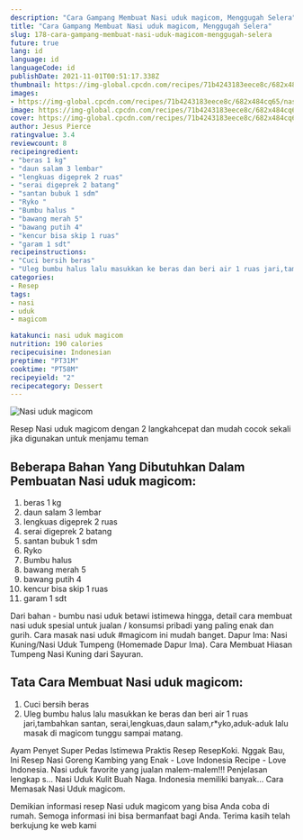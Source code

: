 ```yaml
---
description: "Cara Gampang Membuat Nasi uduk magicom, Menggugah Selera"
title: "Cara Gampang Membuat Nasi uduk magicom, Menggugah Selera"
slug: 178-cara-gampang-membuat-nasi-uduk-magicom-menggugah-selera
future: true
lang: id
language: id
languageCode: id
publishDate: 2021-11-01T00:51:17.338Z 
thumbnail: https://img-global.cpcdn.com/recipes/71b4243183eece8c/682x484cq65/nasi-uduk-magicom-foto-resep-utama.png
images:
- https://img-global.cpcdn.com/recipes/71b4243183eece8c/682x484cq65/nasi-uduk-magicom-foto-resep-utama.png
image: https://img-global.cpcdn.com/recipes/71b4243183eece8c/682x484cq65/nasi-uduk-magicom-foto-resep-utama.png
cover: https://img-global.cpcdn.com/recipes/71b4243183eece8c/682x484cq65/nasi-uduk-magicom-foto-resep-utama.png
author: Jesus Pierce
ratingvalue: 3.4
reviewcount: 8
recipeingredient:
- "beras 1 kg"
- "daun salam 3 lembar"
- "lengkuas digeprek 2 ruas"
- "serai digeprek 2 batang"
- "santan bubuk 1 sdm"
- "Ryko "
- "Bumbu halus "
- "bawang merah 5"
- "bawang putih 4"
- "kencur bisa skip 1 ruas"
- "garam 1 sdt"
recipeinstructions:
- "Cuci bersih beras"
- "Uleg bumbu halus lalu masukkan ke beras dan beri air 1 ruas jari,tambahkan santan, serai,lengkuas,daun salam,r*yko,aduk-aduk lalu masak di magicom tunggu sampai matang."
categories:
- Resep
tags:
- nasi
- uduk
- magicom

katakunci: nasi uduk magicom 
nutrition: 190 calories
recipecuisine: Indonesian
preptime: "PT31M"
cooktime: "PT58M"
recipeyield: "2"
recipecategory: Dessert
---
```



![Nasi uduk magicom](https://img-global.cpcdn.com/recipes/71b4243183eece8c/682x484cq65/nasi-uduk-magicom-foto-resep-utama.png)

Resep Nasi uduk magicom    dengan 2 langkahcepat dan mudah cocok sekali jika digunakan untuk menjamu teman

<!--inarticleads1-->

## Beberapa Bahan Yang Dibutuhkan Dalam Pembuatan Nasi uduk magicom:

1. beras 1 kg
1. daun salam 3 lembar
1. lengkuas digeprek 2 ruas
1. serai digeprek 2 batang
1. santan bubuk 1 sdm
1. Ryko 
1. Bumbu halus 
1. bawang merah 5
1. bawang putih 4
1. kencur bisa skip 1 ruas
1. garam 1 sdt

Dari bahan - bumbu nasi uduk betawi istimewa hingga, detail cara membuat nasi uduk spesial untuk jualan / konsumsi pribadi yang paling enak dan gurih. Cara masak nasi uduk #magicom ini mudah banget. Dapur Ima: Nasi Kuning/Nasi Uduk Tumpeng (Homemade Dapur Ima). Cara Membuat Hiasan Tumpeng Nasi Kuning dari Sayuran. 

<!--inarticleads2-->

## Tata Cara Membuat Nasi uduk magicom:

1. Cuci bersih beras
1. Uleg bumbu halus lalu masukkan ke beras dan beri air 1 ruas jari,tambahkan santan, serai,lengkuas,daun salam,r*yko,aduk-aduk lalu masak di magicom tunggu sampai matang.


Ayam Penyet Super Pedas Istimewa Praktis Resep ResepKoki. Nggak Bau, Ini Resep Nasi Goreng Kambing yang Enak - Love Indonesia Recipe - Love Indonesia. Nasi uduk favorite yang jualan malem-malem!!! Penjelasan lengkap s… Nasi Uduk Kulit Buah Naga. Indonesia memiliki banyak… Cara Memasak Nasi Uduk magicom. 

Demikian informasi  resep Nasi uduk magicom   yang bisa Anda coba di rumah. Semoga informasi ini bisa bermanfaat bagi Anda. Terima kasih telah berkujung ke web kami

